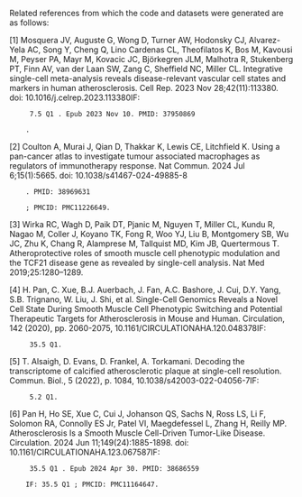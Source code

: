 Related references from which the code and datasets were generated are as follows:

[1] Mosquera JV, Auguste G, Wong D, Turner AW, Hodonsky CJ, Alvarez-Yela AC, Song Y, Cheng Q, Lino Cardenas CL, Theofilatos K, Bos M, Kavousi M, Peyser PA, Mayr M, Kovacic JC, Björkegren JLM, Malhotra R, Stukenberg PT, Finn AV, van der Laan SW, Zang C, Sheffield NC, Miller CL. Integrative single-cell meta-analysis reveals disease-relevant vascular cell states and markers in human atherosclerosis. Cell Rep. 2023 Nov 28;42(11):113380. doi: 10.1016/j.celrep.2023.113380IF:
        
        
        
         7.5 Q1 . Epub 2023 Nov 10. PMID: 37950869
        
        .

[2] Coulton A, Murai J, Qian D, Thakkar K, Lewis CE, Litchfield K. Using a pan-cancer atlas to investigate tumour associated macrophages as regulators of immunotherapy response. Nat Commun. 2024 Jul 6;15(1):5665. doi: 10.1038/s41467-024-49885-8
        
        
        
        . PMID: 38969631
        
        ; PMCID: PMC11226649.

[3] Wirka RC, Wagh D, Paik DT, Pjanic M, Nguyen T, Miller CL, Kundu R, Nagao M, Coller J, Koyano TK, Fong R, Woo YJ, Liu B, Montgomery SB, Wu JC, Zhu K, Chang R, Alamprese M, Tallquist MD, Kim JB, Quertermous T. Atheroprotective roles of smooth muscle cell phenotypic modulation and the TCF21 disease gene as revealed by single-cell analysis. Nat Med 2019;25:1280–1289.

[4] H. Pan, C. Xue, B.J. Auerbach, J. Fan, A.C. Bashore, J. Cui, D.Y. Yang, S.B. Trignano, W. Liu, J. Shi, et al. Single-Cell Genomics Reveals a Novel Cell State During Smooth Muscle Cell Phenotypic Switching and Potential Therapeutic Targets for Atherosclerosis in Mouse and Human. Circulation, 142 (2020), pp. 2060-2075, 10.1161/CIRCULATIONAHA.120.048378IF:
        
        
        
         35.5 Q1.

[5] T. Alsaigh, D. Evans, D. Frankel, A. Torkamani. Decoding the transcriptome of calcified atherosclerotic plaque at single-cell resolution. Commun. Biol., 5 (2022), p. 1084, 10.1038/s42003-022-04056-7IF:
        
        
        
         5.2 Q1.

[6] Pan H, Ho SE, Xue C, Cui J, Johanson QS, Sachs N, Ross LS, Li F, Solomon RA, Connolly ES Jr, Patel VI, Maegdefessel L, Zhang H, Reilly MP. Atherosclerosis Is a Smooth Muscle Cell-Driven Tumor-Like Disease. Circulation. 2024 Jun 11;149(24):1885-1898. doi: 10.1161/CIRCULATIONAHA.123.067587IF:
        
        
        
         35.5 Q1 . Epub 2024 Apr 30. PMID: 38686559
        
        IF: 35.5 Q1 ; PMCID: PMC11164647.
